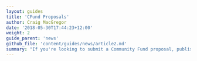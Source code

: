 ```yaml
---
layout: guides
title: 'CFund Proposals'
author: Craig MacGregor
date: '2018-05-30T17:44:23+12:00'
weight: 2
guide_parent: 'news'
github_file: 'content/guides/news/article2.md'
summary: "If you're looking to submit a Community Fund proposal, publishing your proposal idea to NavHub could be a great way to get community support. There are a lot of proposals being voted on all the time, so another option could be to write up a digest which walks stakers through which proposals are up for voting and what they are about."
---
```

